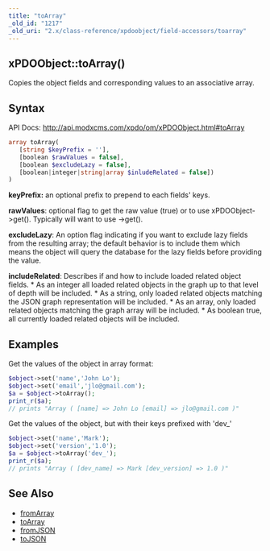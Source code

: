 ```yaml
---
title: "toArray"
_old_id: "1217"
_old_uri: "2.x/class-reference/xpdoobject/field-accessors/toarray"
---
```


## xPDOObject::toArray() 

Copies the object fields and corresponding values to an associative array.

## Syntax 

API Docs: <http://api.modxcms.com/xpdo/om/xPDOObject.html#toArray>

``` php 
array toArray(
   [string $keyPrefix = ''],
   [boolean $rawValues = false],
   [boolean $excludeLazy = false],
   [boolean|integer|string|array $inludeRelated = false])
)
```

**keyPrefix:** an optional prefix to prepend to each fields' keys.

**rawValues**: optional flag to get the raw value (true) or to use xPDOObject->get(). Typically will want to use ->get().

**excludeLazy**: An option flag indicating if you want to exclude lazy fields from the resulting array; the default behavior is to include them which means the object will query the database for the lazy fields before providing the value.

**includeRelated**: Describes if and how to include loaded related object fields. 
\* As an integer all loaded related objects in the graph up to that level of depth will be included. 
\* As a string, only loaded related objects matching the JSON graph representation will be included. 
\* As an array, only loaded related objects matching the graph array will be included. 
\* As boolean true, all currently loaded related objects will be included.

## Examples 

Get the values of the object in array format:

``` php 
$object->set('name','John Lo');
$object->set('email','jlo@gmail.com');
$a = $object->toArray();
print_r($a);
// prints "Array ( [name] => John Lo [email] => jlo@gmail.com )"
```

Get the values of the object, but with their keys prefixed with 'dev\_'

``` php 
$object->set('name','Mark');
$object->set('version','1.0');
$a = $object->toArray('dev_');
print_r($a);
// prints "Array ( [dev_name] => Mark [dev_version] => 1.0 )"
```

## See Also 

- [fromArray](/xpdo/2.x/class-reference/xpdoobject/field-accessors/fromarray "fromArray")
- [toArray](/xpdo/2.x/class-reference/xpdoobject/field-accessors/toarray "toArray")
- [fromJSON](/xpdo/2.x/class-reference/xpdoobject/field-accessors/fromjson "fromJSON")
- [toJSON](/xpdo/2.x/class-reference/xpdoobject/field-accessors/tojson "toJSON")